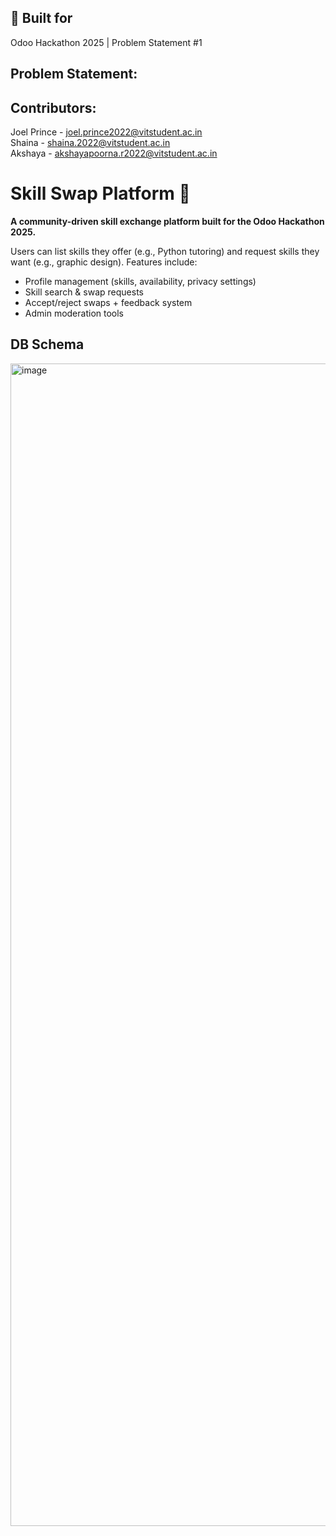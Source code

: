## 📌 Built for  
Odoo Hackathon 2025 | Problem Statement #1  

## Problem Statement:

## Contributors:  
Joel Prince - joel.prince2022@vitstudent.ac.in  
Shaina - shaina.2022@vitstudent.ac.in  
Akshaya - akshayapoorna.r2022@vitstudent.ac.in

# Skill Swap Platform 🔄  
**A community-driven skill exchange platform built for the Odoo Hackathon 2025.**  

Users can list skills they offer (e.g., Python tutoring) and request skills they want (e.g., graphic design). Features include:  
- Profile management (skills, availability, privacy settings)  
- Skill search & swap requests  
- Accept/reject swaps + feedback system  
- Admin moderation tools  

## DB Schema

<img width="1477" height="1860" alt="image" src="https://github.com/user-attachments/assets/0231be2d-0702-4f6b-ac16-af2a42a67753" />

